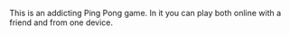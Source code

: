 This is an addicting Ping Pong game. In it you can play both online with a friend and from one device.
